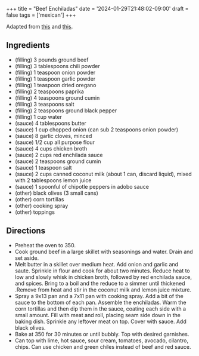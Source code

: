 +++
title = "Beef Enchiladas"
date = '2024-01-29T21:48:02-09:00'
draft = false
tags = ['mexican']
+++

Adapted from [this](https://carlsbadcravings.com/creamy-green-chile-chicken-enchiladas/) and [this](https://therecipecritic.com/the-best-homemade-taco-seasoning/).

## Ingredients
* (filling) 3 pounds ground beef
* (filling) 3 tablespoons chili powder
* (filling) 1 teaspoon onion powder
* (filling) 1 teaspoon garlic powder
* (filling) 1 teaspoon dried oregano
* (filling) 2 teaspoons paprika
* (filling) 4 teaspoons ground cumin
* (filling) 3 teaspoons salt
* (filling) 2 teaspoons ground black pepper
* (filling) 1 cup water
* (sauce) 4 tablespoons butter
* (sauce) 1 cup chopped onion (can sub 2 teaspoons onion powder)
* (sauce) 8 garlic cloves, minced
* (sauce) 1/2 cup all purpose flour
* (sauce) 4 cups chicken broth
* (sauce) 2 cups red enchilada sauce
* (sauce) 2 teaspoons ground cumin
* (sauce) 1 teaspoon salt
* (sauce) 2 cups canned coconut milk (about 1 can, discard liquid), mixed with 2 tablespoons lemon juice
* (sauce) 1 spoonful of chipotle peppers in adobo sauce
* (other) black olives (3 small cans)
* (other) corn tortillas
* (other) cooking spray
* (other) toppings

## Directions
* Preheat the oven to 350.
* Cook ground beef in a large skillet with seasonings and water. Drain and set aside.
* Melt butter in a skillet over medium heat. Add onion and garlic and saute. Sprinkle in flour and cook for about two minutes. Reduce heat to low and slowly whisk in chicken broth, followed by red enchilada sauce, and spices. Bring to a boil and the reduce to a simmer until thickened .Remove from heat and stir in the coconut milk and lemon juice mixture.
* Spray a 9x13 pan and a 7x11 pan with cooking spray. Add a bit of the sauce to the bottom of each pan. Assemble the enchiladas. Warm the corn tortillas and then dip them in the sauce, coating each side with a small amount. Fill with meat and roll, placing seam side down in the baking dish. Sprinkle any leftover meat on top. Cover with sauce. Add black olives.
* Bake at 350 for 30 minutes or until bubbly. Top with desired garnishes.
* Can top with lime, hot sauce, sour cream, tomatoes, avocado, cilantro, chips. Can use chicken and green chiles instead of beef and red sauce.
